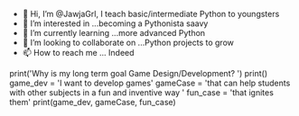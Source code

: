 - 👋 Hi, I’m @JawjaGrl, I teach basic/intermediate Python to youngsters
- 👀 I’m interested in ...becoming a Pythonista saavy 
- 🌱 I’m currently learning ...more advanced Python
- 💞️ I’m looking to collaborate on ...Python projects to grow
- 📫 How to reach me ... Indeed

<!---
JawjaGrl/JawjaGrl is a ✨ special ✨ repository because its `README.md` (this file) appears on your GitHub profile.
You can click the Preview link to take a look at your changes.
--->
print('Why is my long term goal Game Design/Development? ') 
print() 
game_dev = 'I want to develop games' 
gameCase = 'that can help students with other subjects in a fun and inventive way '
fun_case = 'that ignites them'
print(game_dev, gameCase, fun_case)  
